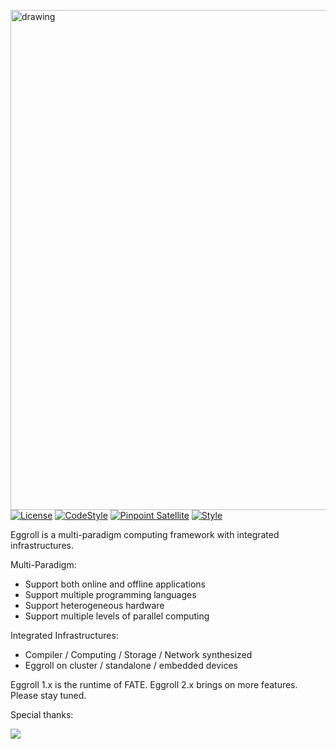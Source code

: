 [<img src="https://github.com/WeBankFinTech/eggroll/blob/release-1.1-build3/logo.png" align="center" alt="drawing" width="800">](https://github.com/WeBankFinTech/eggroll) [![License](https://img.shields.io/badge/License-Apache%202.0-blue.svg)](https://opensource.org/licenses/Apache-2.0) [![CodeStyle](https://img.shields.io/badge/Check%20Style-Google-brightgreen)](https://checkstyle.sourceforge.io/google_style.html) [![Pinpoint Satellite](https%3A%2F%2Fimg.shields.io%2Fendpoint%3Furl%3Dhttps%3A%2F%2Fscan.sbrella.com%2Fadmin%2Fapi%2Fv1%2Fpinpoint%2Fshield%2FWeBankFinTech%2Feggroll)](https://github.com/mmyjona/FATE-Serving/pulls) [![Style](https://img.shields.io/badge/Check%20Style-Black-black)](https://checkstyle.sourceforge.io/google_style.html)  


Eggroll is a multi-paradigm computing framework with integrated infrastructures.

Multi-Paradigm:
- Support both online and offline applications
- Support multiple programming languages
- Support heterogeneous hardware
- Support multiple levels of parallel computing

Integrated Infrastructures:
- Compiler / Computing / Storage / Network synthesized
- Eggroll on cluster / standalone / embedded devices

Eggroll 1.x is the runtime of FATE. Eggroll 2.x brings on more features. Please stay tuned.


Special thanks:

[<img src="https://www.ej-technologies.com/images/product_banners/jprofiler_small.png">](https://www.ej-technologies.com/products/jprofiler/overview.html)

